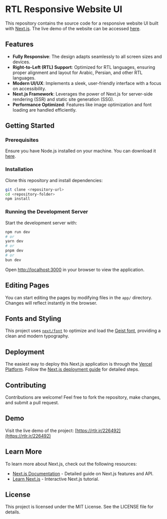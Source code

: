 # RTL Responsive Website UI

This repository contains the source code for a responsive website UI built with [Next.js](https://nextjs.org). The live demo of the website can be accessed [here](https://rtlr.ir/226492).

## Features

- **Fully Responsive**: The design adapts seamlessly to all screen sizes and devices.
- **Right-to-Left (RTL) Support**: Optimized for RTL languages, ensuring proper alignment and layout for Arabic, Persian, and other RTL languages.
- **Modern UI/UX**: Implements a sleek, user-friendly interface with a focus on accessibility.
- **Next.js Framework**: Leverages the power of Next.js for server-side rendering (SSR) and static site generation (SSG).
- **Performance Optimized**: Features like image optimization and font loading are handled efficiently.

## Getting Started

### Prerequisites

Ensure you have Node.js installed on your machine. You can download it [here](https://nodejs.org).

### Installation

Clone this repository and install dependencies:

```bash
git clone <repository-url>
cd <repository-folder>
npm install
```

### Running the Development Server

Start the development server with:

```bash
npm run dev
# or
yarn dev
# or
pnpm dev
# or
bun dev
```

Open [http://localhost:3000](http://localhost:3000) in your browser to view the application.

## Editing Pages

You can start editing the pages by modifying files in the `app/` directory. Changes will reflect instantly in the browser.

## Fonts and Styling

This project uses [`next/font`](https://nextjs.org/docs/app/building-your-application/optimizing/fonts) to optimize and load the [Geist font](https://vercel.com/font), providing a clean and modern typography.

## Deployment

The easiest way to deploy this Next.js application is through the [Vercel Platform](https://vercel.com). Follow the [Next.js deployment guide](https://nextjs.org/docs/app/building-your-application/deploying) for detailed steps.

## Contributing

Contributions are welcome! Feel free to fork the repository, make changes, and submit a pull request.

## Demo

Visit the live demo of the project: [https://rtlr.ir/226492](https://rtlr.ir/226492)

## Learn More

To learn more about Next.js, check out the following resources:

- [Next.js Documentation](https://nextjs.org/docs) - Detailed guide on Next.js features and API.
- [Learn Next.js](https://nextjs.org/learn) - Interactive Next.js tutorial.

## License

This project is licensed under the MIT License. See the LICENSE file for details.

